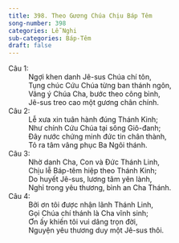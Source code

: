 ```yaml
---
title: 398. Theo Gương Chúa Chịu Báp Têm
song-number: 398
categories: Lễ Nghi
sub-categories: Báp-Têm
draft: false
---
```

<dl><dt>Câu 1:</dt><dd data-verse="1">Ngợi khen danh Jê-sus Chúa chí tôn, <br/>Tụng chúc Cứu Chúa từng ban thánh ngôn, <br/>Vâng ý Chúa Cha, bước theo công bình, <br/>Jê-sus treo cao một gương chân chính. </dd><dt>Câu 2:</dt><dd data-verse="2">Lễ xưa xin tuân hành đúng Thánh Kinh; <br/>Như chính Cứu Chúa tại sông Giô-đanh; <br/>Đây nước chứng minh đức tin chân thành, <br/>Tỏ ra tâm vâng phục Ba Ngôi thánh. </dd><dt>Câu 3:</dt><dd data-verse="3">Nhờ danh Cha, Con và Đức Thánh Linh, <br/>Chịu lễ Báp-têm hiệp theo Thánh Kinh; <br/>Do huyết Jê-sus, lương tâm yên lành, <br/>Nghỉ trong yêu thương, bình an Cha Thánh. </dd><dt>Câu 4:</dt><dd data-verse="4">Bởi ơn tôi được nhận lãnh Thánh Linh, <br/>Gọi Chúa chí thánh là Cha vĩnh sinh; <br/>Ơn ấy khiến tôi vui dâng trọn đời, <br/>Nguyện yêu thương duy một Jê-sus thôi. </dd></dl>